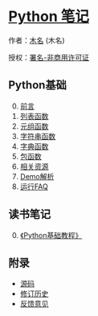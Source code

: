 # [Python 笔记]()

作者：[木名](https://github.com/mumingv) (木名)

授权：<a rel="license" href="http://creativecommons.org/licenses/by-nc/4.0/">署名-非商用许可证</a>

## Python基础

0. [前言](#README)
0. [列表函数](#docs/function_list)
0. [元组函数](#docs/function_tuple)
0. [字符串函数](#docs/function_string)
0. [字典函数](#docs/function_dict)
0. [包函数](#docs/basic_pkg)
0. [相关资源](#docs/basic_resource)
0. [Demo解析](#docs/basic_demo)
0. [运行FAQ](#docs/basic_run_faq)


## 读书笔记

0. [《Python基础教程》](#docs/book_begin)




## 附录 

- [源码](https://github.com/mumingv/gitreposity)
- [修订历史](https://github.com/mumingv/gitreposity/commits/master)
- [反馈意见](https://github.com/mumingv/gitreposity/issues)

